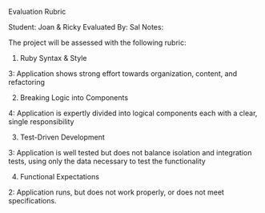 Evaluation Rubric

Student: Joan & Ricky
Evaluated By: Sal
Notes:

The project will be assessed with the following rubric:

1. Ruby Syntax & Style

3: Application shows strong effort towards organization, content, and refactoring

2. Breaking Logic into Components

4: Application is expertly divided into logical components each with a clear, single responsibility

3. Test-Driven Development

3: Application is well tested but does not balance isolation and integration tests, using only the data necessary to test the functionality

4. Functional Expectations

2: Application runs, but does not work properly, or does not meet specifications.
